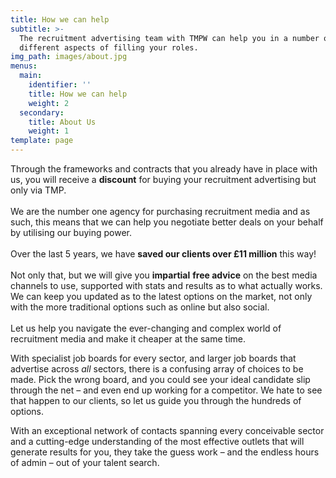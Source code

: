 ```yaml
---
title: How we can help
subtitle: >-
  The recruitment advertising team with TMPW can help you in a number of
  different aspects of filling your roles.
img_path: images/about.jpg
menus:
  main:
    identifier: ''
    title: How we can help
    weight: 2
  secondary:
    title: About Us
    weight: 1
template: page
---
```

Through the frameworks and contracts that you already have in place with us, you will receive a **discount** for buying your recruitment advertising but only via TMP.\
\
We are the number one agency for purchasing recruitment media and as such, this means that we can help you negotiate better deals on your behalf by utilising our buying power.\
\
Over the last 5 years, we have **saved our clients over £11 million** this way!\
\
Not only that, but we will give you **impartial** **free advice** on the best media channels to use, supported with stats and results as to what actually works. We can keep you updated as to the latest options on the market, not only with the more traditional options such as online but also social.\
\
Let us help you navigate the ever-changing and complex world of recruitment media and make it cheaper at the same time.

With specialist job boards for every sector, and larger job boards that advertise across *all* sectors, there is a confusing array of choices to be made. Pick the wrong board, and you could see your ideal candidate slip through the net – and even end up working for a competitor. We hate to see that happen to our clients, so let us guide you through the hundreds of options.

With an exceptional network of contacts spanning every conceivable sector and a cutting-edge understanding of the most effective outlets that will generate results for you, they take the guess work – and the endless hours of admin – out of your talent search.
